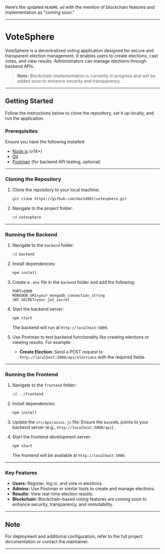 Here’s the updated `README.md` with the mention of blockchain features and implementation as "coming soon."

---

# VoteSphere

VoteSphere is a decentralized voting application designed for secure and transparent election management. It enables users to create elections, cast votes, and view results. Administrators can manage elections through backend APIs. 

> **Note:** Blockchain implementation is currently in progress and will be added soon to enhance security and transparency.

---

## Getting Started

Follow the instructions below to clone the repository, set it up locally, and run the application.

### Prerequisites

Ensure you have the following installed:
- [Node.js](https://nodejs.org/) (v14+)
- [Git](https://git-scm.com/)
- [Postman](https://www.postman.com/) (for backend API testing, optional)

---

### Cloning the Repository

1. Clone the repository to your local machine:
   ```bash
   git clone https://github.com/dav1d001/votesphere.git
   ```

2. Navigate to the project folder:
   ```bash
   cd votesphere
   ```

---

### Running the Backend

1. Navigate to the `backend` folder:
   ```bash
   cd backend
   ```

2. Install dependencies:
   ```bash
   npm install
   ```

3. Create a `.env` file in the `backend` folder and add the following:
   ```plaintext
   PORT=5000
   MONGODB_URI=your_mongodb_connection_string
   JWT_SECRET=your_jwt_secret
   ```

4. Start the backend server:
   ```bash
   npm start
   ```
   The backend will run at `http://localhost:5000`.

5. Use Postman to test backend functionality like creating elections or viewing results. For example:
   - **Create Election:** Send a POST request to `http://localhost:5000/api/elections` with the required fields.

---

### Running the Frontend

1. Navigate to the `frontend` folder:
   ```bash
   cd ../frontend
   ```

2. Install dependencies:
   ```bash
   npm install
   ```

3. Update the `src/api/axios.js` file:
   Ensure the `baseURL` points to your backend server (e.g., `http://localhost:5000/api`).

4. Start the frontend development server:
   ```bash
   npm start
   ```
   The frontend will be available at `http://localhost:3000`.

---

### Key Features

- **Users:** Register, log in, and vote in elections.
- **Admins:** Use Postman or similar tools to create and manage elections.
- **Results:** View real-time election results.
- **Blockchain:** Blockchain-based voting features are coming soon to enhance security, transparency, and immutability.

---

## Note

For deployment and additional configuration, refer to the full project documentation or contact the maintainer.

---
